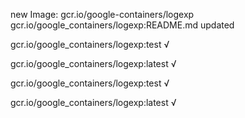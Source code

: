 new Image: gcr.io/google-containers/logexp
gcr.io/google_containers/logexp:README.md updated 

gcr.io/google_containers/logexp:test √

gcr.io/google_containers/logexp:latest √

gcr.io/google_containers/logexp:test √

gcr.io/google_containers/logexp:latest √

